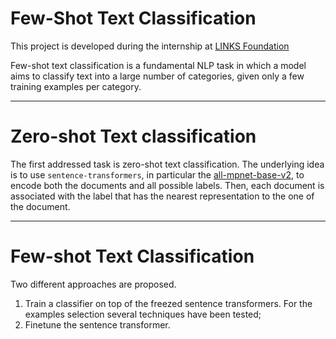 # Few-Shot Text Classification
This project is developed during the internship at [LINKS Foundation](https://linksfoundation.com/en/)

Few-shot text classification is a fundamental NLP task in which a model aims to classify text into a large number of categories, given only a few training examples per category.

---
# Zero-shot Text classification
The first addressed task is zero-shot text classification. The underlying idea is to use `sentence-transformers`, in particular the [all-mpnet-base-v2](https://huggingface.co/sentence-transformers/all-mpnet-base-v2), to encode both the documents and all possible labels. Then, each document is associated with the label that has the nearest representation to the one of the document.

---
# Few-shot Text Classification
Two different approaches are proposed.
1. Train a classifier on top of the freezed sentence transformers. For the examples selection several techniques have been tested; 
2. Finetune the sentence transformer.
